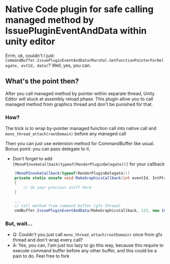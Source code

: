 # Native Code plugin for safe calling managed method by IssuePluginEventAndData within unity editor

Errm, ok, couldn't I just:
`CommandBuffer.IssuePluginEventAndData(Marshal.GetFunctionPointerForDelegate, evtId, data)`?
Well, yes, you can. 

## What's the point then?

After you call managed method by pointer within separate thread, Unity Editor will stuck at assembly reload phase. This plugin allow you to call managed method from graphics thread and don't be punished for that.

### How?

The trick is to wrap by-pointer managed function call into native call and `mono_thread_attach(rootDomain)` before any managed call

Then you can just use extension method for CommandBuffer like usual. Bonus point: you can pass delegate to it.

* Don't forget to add `[MonoPInvokeCallback(typeof(RenderPluginDelegate))]` for your callback

```csharp
    [MonoPInvokeCallback(typeof(RenderPluginDelegate))]
    private static unsafe void MakeGraphicsCallback(int eventId, IntPtr data)
    {
        // do your precious stuff here
    }

    ...
    // Call method from command buffer (gfx thread)
    cmdBuffer.IssuePluginEventAndData(MakeGraphicsCallback, 123, new IntPtr(11111));
```

### But, wait...
- Q: Couldn't you just call `mono_thread_attach(rootDomain)` once from gfx thread and don't wrap every call?
- A: Yes, you can, I'am just too lazy to go this way, because this require to execute command buffer before any other buffer, and this could be a pain to do. Feel free to fork

